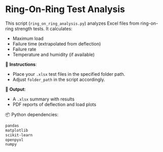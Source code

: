 # Ring-On-Ring Test Analysis

This script (`ring_on_ring_analysis.py`) analyzes Excel files from ring-on-ring strength tests. It calculates:

- Maximum load
- Failure time (extrapolated from deflection)
- Failure rate
- Temperature and humidity (if available)

📁 **Instructions**:
- Place your `.xlsx` test files in the specified folder path.
- Adjust `folder_path` in the script accordingly.

📄 **Output**:
- A `.xlsx` summary with results
- PDF reports of deflection and load plots

📦 Python dependencies:
```bash
pandas
matplotlib
scikit-learn
openpyxl
numpy
